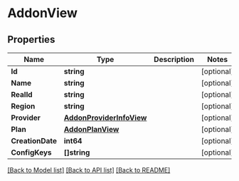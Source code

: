 # AddonView

## Properties

Name | Type | Description | Notes
------------ | ------------- | ------------- | -------------
**Id** | **string** |  | [optional] 
**Name** | **string** |  | [optional] 
**RealId** | **string** |  | [optional] 
**Region** | **string** |  | [optional] 
**Provider** | [**AddonProviderInfoView**](AddonProviderInfoView.md) |  | [optional] 
**Plan** | [**AddonPlanView**](AddonPlanView.md) |  | [optional] 
**CreationDate** | **int64** |  | [optional] 
**ConfigKeys** | **[]string** |  | [optional] 

[[Back to Model list]](../README.md#documentation-for-models) [[Back to API list]](../README.md#documentation-for-api-endpoints) [[Back to README]](../README.md)



